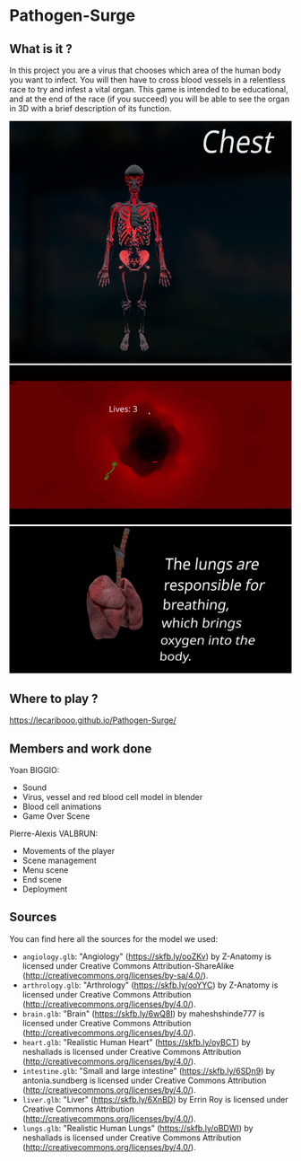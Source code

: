 # Pathogen-Surge

## What is it ?

In this project you are a virus that chooses which area of the human body you want to infect. You will then have to cross blood vessels in a relentless race to try and infest a vital organ. This game is intended to be educational, and at the end of the race (if you succeed) you will be able to see the organ in 3D with a brief description of its function.

![Menu](menu.png)
![Game](pathogen_surge.gif)
![End Scene](end.png)

## Where to play ?

https://lecaribooo.github.io/Pathogen-Surge/

## Members and work done

Yoan BIGGIO:

- Sound
- Virus, vessel and red blood cell model in blender
- Blood cell animations
- Game Over Scene

Pierre-Alexis VALBRUN:

- Movements of the player
- Scene management
- Menu scene
- End scene
- Deployment

## Sources

You can find here all the sources for the model we used:

- `angiology.glb`: "Angiology" (https://skfb.ly/ooZKv) by Z-Anatomy is licensed under Creative Commons Attribution-ShareAlike (http://creativecommons.org/licenses/by-sa/4.0/).
- `arthrology.glb`: "Arthrology" (https://skfb.ly/ooYYC) by Z-Anatomy is licensed under Creative Commons Attribution (http://creativecommons.org/licenses/by/4.0/).
- `brain.glb`: "Brain" (https://skfb.ly/6wQ8I) by maheshshinde777 is licensed under Creative Commons Attribution (http://creativecommons.org/licenses/by/4.0/).
- `heart.glb`: "Realistic Human Heart" (https://skfb.ly/oyBCT) by neshallads is licensed under Creative Commons Attribution (http://creativecommons.org/licenses/by/4.0/).
- `intestine.glb`: "Small and large intestine" (https://skfb.ly/6SDn9) by antonia.sundberg is licensed under Creative Commons Attribution (http://creativecommons.org/licenses/by/4.0/).
- `liver.glb`: "Liver" (https://skfb.ly/6XnBD) by Errin Roy is licensed under Creative Commons Attribution (http://creativecommons.org/licenses/by/4.0/).
- `lungs.glb`: "Realistic Human Lungs" (https://skfb.ly/oBDWI) by neshallads is licensed under Creative Commons Attribution (http://creativecommons.org/licenses/by/4.0/).